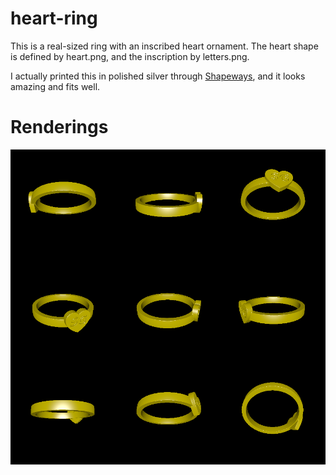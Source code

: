 # heart-ring

This is a real-sized ring with an inscribed heart ornament. The heart shape is defined by heart.png, and the inscription by letters.png.

I actually printed this in polished silver through [Shapeways](http://shapeways.com/), and it looks amazing and fits well.

# Renderings

![Rendering of the model](rendering.png)

